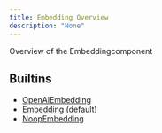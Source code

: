 ```yaml
---
title: Embedding Overview
description: "None"
---
```

Overview of the Embeddingcomponent
## Builtins
* [OpenAIEmbedding](/docs/components/embedding/openaiembedding/)
* [Embedding](/docs/components/embedding/embedding/) (default)
* [NoopEmbedding](/docs/components/embedding/noopembedding/)